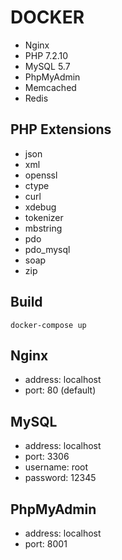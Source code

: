 DOCKER
======

* Nginx
* PHP 7.2.10
* MySQL 5.7
* PhpMyAdmin
* Memcached
* Redis

PHP Extensions
--------------

* json
* xml
* openssl
* ctype
* curl
* xdebug
* tokenizer
* mbstring
* pdo
* pdo_mysql
* soap
* zip

Build
-----

```
docker-compose up
```

Nginx
-----

* address: localhost
* port: 80 (default)

MySQL
-----

* address: localhost
* port: 3306
* username: root
* password: 12345

PhpMyAdmin
----------

* address: localhost
* port: 8001
